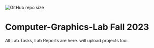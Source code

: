 ![GitHub repo size](https://img.shields.io/github/repo-size/ishan-nahid/Computer-Graphics-Lab)

# Computer-Graphics-Lab Fall 2023
All Lab Tasks, Lab Reports are here. 
will upload projects too. 
